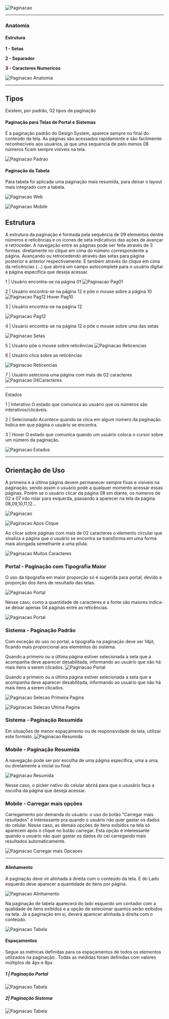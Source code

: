 ![Paginacao](imagens/PaginacaoPadrao.png)

---

### Anatomia

#### Estrutura

**1 - Setas**

**2 - Separador**

**3 - Caracteres Numericos**

![Paginacao Anatomia](imagens/Paginacao_Anatomia.png)

---

## Tipos

Existem, por padrão, 02 tipos de paginação

#### Paginação para Telas de Portal e Sistemas

É a paginação padrão do Design System, aparece sempre no final do conteúdo da tela. As páginas são acessados rapidamente e são facilmemte reconhecíveis aos usuários, já que uma sequencia de pelo menos 08 números ficam sempre visíveis na tela.

![Paginacao Padrao](imagens/PaginacaoPadrao.png)

#### Paginação da Tabela

Para tabela foi aplicada uma paginação mais resumida, para deixar o layout mais integrado com a tabela.

![Paginacao Web](imagens/PaginacaoTabelas_Web.png)

![Paginacao Mobile](imagens/PaginacaoTabelas_Mobile.png)

## Estrutura

A estrutura da paginação é formada pela sequência de 09 elementos dentre números e reticências e os ícones de seta indicativos das ações de avançar e retroceder. A navegação entre as páginas pode ser feita através de 3 formas: diretamente no clique em cima do número correspondente a página. Avançando ou retrocedendo através das setas para página posterior e anterior respectivamente. E também através do clique em cima da reticências (…) que abrirá um campo autocomplete para o usuário digitar a página específica que deseja acessar.

1 | Usuário encontra-se na página 01
![Paginacao Pag01](imagens/Paginacao_Selecionada_Pag01.png)

2 | Usuário encontra-se na página 12 e põe o mouse sobre a página 10
![Paginacao Pag12 Hover Pag10](imagens/Paginacao_OnMouseOver_Pag12.png)

3 | Usuário encontra-se na página 12

![Paginacao Pag12](imagens/Paginacao_Selecionada_Pag12.png)

4 | Usuário encontra-se na página 12 e põe o mouse sobre uma das setas

![Paginacao Setas](imagens/Paginacao_OnMouseOver_Setas.png)

5 | Usuário põe o mouse sobre reticências
![Paginacao Reticencias](imagens/Paginacao_OnMouseOver_Reticencias.png)

6 | Usuário clica sobre as reticências

![Paginacao Reticencias](imagens/Paginacao_Clique_Reticencias.png)

7 | Usuário seleciona uma página com mais de 02 caracteres
![Paginacao 04Caracteres](imagens/Paginacao_Selecionada_Mais02Caracteres.png)

---

Estados

1 | Interativo
O estado que comunica ao usuário que os números são interativos/clicáveis.

2 | Selecionado
Acontece quando se clica em algum número da paginação.
Indica em que página o usuário se encontra.

3 | Hover
O estado que comunica quando um usuário coloca o cursor sobre um número da paginação.

![Paginacao Estados](imagens/Paginacao_Estados.png)

---

## Orientação de Uso

A primeira e a última página devem permanecer sempre fixas e visíveis na paginação, sendo assim o usuário pode a qualquer momento acessar essas páginas. Porém se o usuário clicar da página 08 em diante, os números de 02 a 07 irão rolar para esquerda, passando a aparecer na tela da página 08,09,10,11,12…

![Paginacao](imagens/Paginacao_PrimeiraeUltima_PaginasFixas.png)

![Paginacao Apos Clique](imagens/Paginacao_RolagemAposClique.png)

Ao clicar sobre páginas com mais de 02 caracteres o elemento circular que sinaliza a página que o usuário se encontra se transforma em uma forma mais alongada semelhante a uma pílula.

![Paginacao Muitos Caracteres](imagens/Paginacao_Selecionada_Mais02Caracteres.png)

### Portal - Paginação com Tipografia Maior

O uso da tipografia em maior proporção só é sugerida para portal, devido a proporção dos itens de resultado das telas.

![Paginacao Portal](imagens/Paginacao_Portal.png)

Nesse caso, como a quantidade de caracteres e a fonte são maiores indica-se deixar apenas 04 páginas entre as reticências.

![Paginacao Portal](imagens/Paginacao_Portal_Maisde02Caracteres.png)

### **Sistema - Paginação Padrão**

Com exceção do uso no portal, a tipografia na paginação deve ser 14pt, ficando mais proporcional aos elementos do sistema.

Quando a primeiro ou a última página estiver selecionada
a seta que a acompanha deve aparecer desabilitada, informando
ao usuário que não há mais itens a serem clicados.
![Paginacao Portal](imagens/Paginacao_Portal_Maisde02Caracteres.png)

Quando a primeiro ou a última página estiver selecionada
a seta que a acompanha deve aparecer desabilitada, informando
ao usuário que não há mais itens a serem clicados.

![Paginacao Selecao Primeira Pagina](imagens/Paginacao_Selecionada_Pag01.png)

![Paginacao Selecao Ultima Pagina](imagens/Paginacao_SelecaoUltimaPagina.png)

### **Sistema - Paginação Resumida**

Em situações de menor espaçamento ou de responsividade de tela, utilizar este formato.
![Paginacao Resumida](imagens/PaginacaoResumida_Mobile.png)

### Mobile - Paginação Resumida

A navegação pode ser por escolha de uma página específica, uma a uma, ou diretamente a inicial ou final.

![Paginacao Resumida](imagens/PaginacaoResumida_Mobile_SelecaoPagina.png)

Nesse caso, o picker nativo do celular abrirá para que o ususário faça a escolha da página que deseja acessar.

### Mobile - Carregar mais opções

Carregamento por demanda do usuário: o uso do botão "Carregar mais resultados" é interessante pra quando o usuário não quer gastar os dados do celular. Nesse caso, as demais opções de itens exibidos na tela só aparecem após o clique no botão carregar. Esta opção é interessante quando o usuário não quer gastar os dados do cel carregando mais resultados automaticamente.

![Paginacao Carregar mais Opcaoes](imagens/Paginacao_CarregarMaisOpcoes.png)

---

#### Alinhamento

A paginação deve vir alinhada à direita com o conteúdo da tela. E do Lado esquerdo deve aparecer a quantidade de itens por página.

![Paginacao Alinhamento](imagens/Paginacao_Portal_Exemplo.png)

Na paginação de tabela aparecerá do lado esquerdo um contador com a qualidade de itens exibidos e a opção de selecionar quantos serão exibidos na tela. Já a paginação em si, deverá aparecer alinhada à direita com o conteúdo.

![Paginacao Tabela](imagens/Paginacao_SelecaoPrimeiraPagina_Exemplo.png)

#### Espaçamentos

Segue as métricas definidas para os espaçamentos de todos os elementos utilizados na paginação.. Todas as medidas foram definidas com valores múltiplos de 4px e 8px.

##### 1 | Paginação Portal

![Paginacao Tabela](imagens/PaginacaoPortal_MargemMinima.png)

##### 2| Paginação Sistema

![Paginacao Tabela](imagens/PaginacaoSistema_MargemMinima.png)

